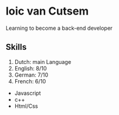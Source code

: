 # loic van Cutsem

Learning to become a back-end developer

## Skills
1. Dutch: main Language
2. English: 8/10
3. German: 7/10
4. French: 6/10

- Javascript
- c++
- Html/Css

